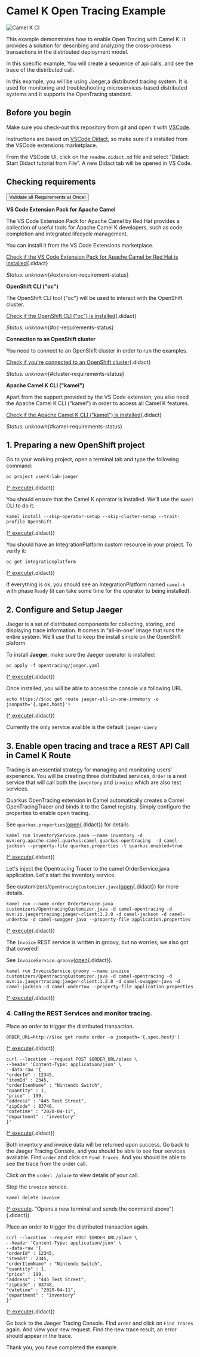 # Camel K Open Tracing Example

![Camel K CI](https://github.com/openshift-integration/camel-k-example-basic/workflows/Camel%20K%20CI/badge.svg)

This example demonstrates how to enable Open Tracing with Camel K. It provides a solution for describing and analyzing the cross-process transactions in the distributed deployment model.

In this specific example, You will create a sequence of api calls, and see the trace of the distributed call.

In this example, you will be using Jaeger,a distributed tracing system. It is used for monitoring and troubleshooting microservices-based distributed systems and it supports the OpenTracing standard.

## Before you begin

Make sure you check-out this repository from git and open it with [VSCode](https://code.visualstudio.com/).

Instructions are based on [VSCode Didact](https://github.com/redhat-developer/vscode-didact), so make sure it's installed
from the VSCode extensions marketplace.

From the VSCode UI, click on the `readme.didact.md` file and select "Didact: Start Didact tutorial from File". A new Didact tab will be opened in VS Code.

## Checking requirements

<a href='didact://?commandId=vscode.didact.validateAllRequirements' title='Validate all requirements!'><button>Validate all Requirements at Once!</button></a>

**VS Code Extension Pack for Apache Camel**

The VS Code Extension Pack for Apache Camel by Red Hat provides a collection of useful tools for Apache Camel K developers,
such as code completion and integrated lifecycle management.

You can install it from the VS Code Extensions marketplace.

[Check if the VS Code Extension Pack for Apache Camel by Red Hat is installed](didact://?commandId=vscode.didact.extensionRequirementCheck&text=extension-requirement-status$$redhat.apache-camel-extension-pack&completion=Camel%20extension%20pack%20is%20available%20on%20this%20system. "Checks the VS Code workspace to make sure the extension pack is installed"){.didact}

*Status: unknown*{#extension-requirement-status}

**OpenShift CLI ("oc")**

The OpenShift CLI tool ("oc") will be used to interact with the OpenShift cluster.

[Check if the OpenShift CLI ("oc") is installed](didact://?commandId=vscode.didact.cliCommandSuccessful&text=oc-requirements-status$$oc%20help "Tests to see if `oc help` returns a 0 return code"){.didact}


*Status: unknown*{#oc-requirements-status}


**Connection to an OpenShift cluster**

You need to connect to an OpenShift cluster in order to run the examples.

[Check if you're connected to an OpenShift cluster](didact://?commandId=vscode.didact.requirementCheck&text=cluster-requirements-status$$oc%20get%20project$$NAME&completion=OpenShift%20is%20connected. "Tests to see if `kamel version` returns a result"){.didact}

*Status: unknown*{#cluster-requirements-status}

**Apache Camel K CLI ("kamel")**

Apart from the support provided by the VS Code extension, you also need the Apache Camel K CLI ("kamel") in order to
access all Camel K features.

[Check if the Apache Camel K CLI ("kamel") is installed](didact://?commandId=vscode.didact.requirementCheck&text=kamel-requirements-status$$kamel%20version$$Camel%20K%20Client&completion=Apache%20Camel%20K%20CLI%20is%20available%20on%20this%20system. "Tests to see if `kamel version` returns a result"){.didact}

*Status: unknown*{#kamel-requirements-status}


## 1. Preparing a new OpenShift project


Go to your working project, open a terminal tab and type the following command:


```
oc project userX-lab-jaeger
```
([^ execute](didact://?commandId=vscode.didact.sendNamedTerminalAString&text=camelTerm$$oc%20project%20userX-lab-jaeger&completion=Use%20your%20namespace. "Opens a new terminal and sends the command above"){.didact})

You should ensure that the Camel K operator is installed. We'll use the `kamel` CLI to do it:

```
kamel install --skip-operator-setup --skip-cluster-setup --trait-profile OpenShift
```
([^ execute](didact://?commandId=vscode.didact.sendNamedTerminalAString&text=camelTerm$$kamel%20install%20--skip-operator-setup%20--skip-cluster-setup%20--trait-profile%20OpenShift&completion=Camel%20K%20platform%20installation. "Opens a new terminal and sends the command above"){.didact})


You should have an IntegrationPlatform custom resource in your project. To verify it:

```
oc get integrationplatform
```
([^ execute](didact://?commandId=vscode.didact.sendNamedTerminalAString&text=camelTerm$$oc%20get%20integrationplatform&completion=Camel%20K%20integration%20platform%20verification. "Opens a new terminal and sends the command above"){.didact})

If everything is ok, you should see an IntegrationPlatform named `camel-k` with phase `Ready` (it can take some time for the
operator to being installed).


## 2. Configure and Setup Jaeger

Jaeger is a set of distributed components for collecting, storing, and displaying trace information. It comes in “all-in-one” image that runs the entire system. We’ll use that to keep the install simple on the OpenShift plaform.

To install **Jaeger**, make sure the Jaeger operater is installed:

```
oc apply -f opentracing/jaeger.yaml
```

([^ execute](didact://?commandId=vscode.didact.sendNamedTerminalAString&text=camelTerm$$oc%20apply%20-f%20opentracing/jaeger.yaml "Opens a new terminal and sends the command above"){.didact})

Once installed, you will be able to access the console via following URL.

```
echo https://$(oc get route jaeger-all-in-one-inmemory -o jsonpath='{.spec.host}')
```
([^ execute](didact://?commandId=vscode.didact.sendNamedTerminalAString&text=camelTerm$$echo%20https://$(oc%20get%20route%20jaeger-all-in-one-inmemory%20-o%20jsonpath='{.spec.host}') "Opens a new terminal and sends the command above"){.didact})


Currently the only service avalible is the default `jaeger-query`

## 3. Enable open tracing and trace a REST API Call in Camel K Route

Tracing is an essential strategy for managing and monitoring  users’ experience. You will be creating three distributed services, `Order` is a rest service that will call both the `inventory` and `invoice`  which are also rest services.


Quarkus OpenTracing extension in Camel automatically creates a Camel OpenTracingTracer and binds it to the Camel registry. Simply configure the properties to enable open tracing.

See `quarkus.properties`([open](didact://?commandId=vscode.openFolder&projectFilePath=../camel-k-example-jaeger/quarkus.properties&completion=Opened%20the%20quarkus.properties%20file "Opens the quarkus.properties file"){.didact}) for details

```
kamel run InventoryService.java --name inventory -d mvn:org.apache.camel.quarkus:camel-quarkus-opentracing  -d camel-jackson --property-file quarkus.properties -t quarkus.enabled=true
```
([^ execute](didact://?commandId=vscode.didact.sendNamedTerminalAString&text=camelTerm$$kamel%20run%20InventoryService.java%20--name%20inventory%20-d%20mvn:org.apache.camel.quarkus:camel-quarkus-opentracing%20-d%20camel-jackson%20--property-file%20quarkus.properties%20-t%20quarkus.enabled=true "Opens a new terminal and sends the command above"){.didact})

Let's inject the Opentracing Tracer to the camel OrderService.java application. Let's start the inventory service.


See customizers/`OpentracingCustomizer.java`([open](didact://?commandId=vscode.openFolder&projectFilePath=../camel-k-example-jaeger/customizers/OpentracingCustomizer.java&completion=Opened%20the%20OpentracingCustomizer.java%20file "Opens the OpentracingCustomizer.java file"){.didact}) for more details.

```
kamel run --name order OrderService.java customizers/OpentracingCustomizer.java -d camel-opentracing -d mvn:io.jaegertracing:jaeger-client:1.2.0 -d camel-jackson -d camel-undertow -d camel-swagger-java --property-file application.properties
```
([^ execute](didact://?commandId=vscode.didact.sendNamedTerminalAString&text=camelTerm$$kamel%20run%20--name%20order%20OrderService.java%20customizers/OpentracingCustomizer.java%20-d%20camel-opentracing%20-d%20mvn:io.jaegertracing:jaeger-client:1.2.0%20-d%20camel-jackson%20-d%20camel-undertow%20-d%20camel-swagger-java%20--property-file%20application.properties "Opens a new terminal and sends the command above"){.didact})

The `Invoice` REST service is written in groovy, but no worries, we also got that covered!

See `InvoiceService.groovy`([open](didact://?commandId=vscode.openFolder&projectFilePath=../camel-k-example-jaeger/InvoiceService.groovy&completion=Opened%20the%20InvoiceService.groovy%20file "Opens the InvoiceService.groovy file"){.didact}).

```
kamel run InvoiceService.groovy --name invoice customizers/OpentracingCustomizer.java -d camel-opentracing -d mvn:io.jaegertracing:jaeger-client:1.2.0 -d camel-swagger-java -d camel-jackson -d camel-undertow --property-file application.properties
```
([^ execute](didact://?commandId=vscode.didact.sendNamedTerminalAString&text=camelTerm$$kamel%20run%20InvoiceService.groovy%20--name%20invoice%20customizers/OpentracingCustomizer.java%20-d%20camel-opentracing%20-d%20mvn:io.jaegertracing:jaeger-client:1.2.0%20-d%20camel-swagger-java%20-d%20camel-jackson%20-d%20camel-undertow%20--property-file%20application.properties "Opens a new terminal and sends the command above"){.didact})


### 4. Calling the REST Services and monitor tracing.

Place an order to trigger the distributed transaction.

```
ORDER_URL=http://$(oc get route order -o jsonpath='{.spec.host}')
```
([^ execute](didact://?commandId=vscode.didact.sendNamedTerminalAString&text=camelTerm$$ORDER_URL=http://$(oc%20get%20route%20order%20-o%20jsonpath='{.spec.host}') "Opens a new terminal and sends the command above"){.didact})

```
curl --location --request POST $ORDER_URL/place \
--header 'Content-Type: application/json' \
--data-raw '{
"orderId" : 12345,      
"itemId" : 2345,
"orderItemName" : "Nintendo Switch",
"quantity" : 1,
"price" : 199,
"address" : "445 Test Street",
"zipCode" : 83748,
"datetime" : "2020-04-11",
"department" : "inventory"
}'
```
([^ execute](didact://?commandId=vscode.didact.sendNamedTerminalAString&text=camelTerm$$curl%20--location%20--request%20POST%20$ORDER_URL/place%20--header%20'Content-Type:%20application/json'%20--data-raw%20'{"orderId"%20:%2012345,"itemId"%20:%202345,"orderItemName"%20:%20"Nintendo%20Switch","quantity"%20:%201,"price"%20:%20199,"address"%20:%20"445%20Test%20Street","zipCode"%20:%2083748,"datetime"%20:%20"2020-04-11","department"%20:%20"inventory"}' "Opens a new terminal and sends the command above"){.didact})

Both inventory and invoice data will be returned upon success. Go back to the Jaeger Tracing Console, and you should be able to see four services available.  Find `order` and click on `Find Traces`. And you should be able to see the trace from the order call.

Click on the `order: /place` to view details of your call.

Stop the `invoice` service.

```
kamel delete invoice
```
([^ execute](didact://?commandId=vscode.didact.sendNamedTerminalAString&text=camelTerm$$kamel%20delete%20invoice'). "Opens a new terminal and sends the command above"){.didact})


Place an order to trigger the distributed transaction again.

```
curl --location --request POST $ORDER_URL/place \
--header 'Content-Type: application/json' \
--data-raw '{
"orderId" : 12345,      
"itemId" : 2345,
"orderItemName" : "Nintendo Switch",
"quantity" : 1,
"price" : 199,
"address" : "445 Test Street",
"zipCode" : 83748,
"datetime" : "2020-04-11",
"department" : "inventory"
}'
```
([^ execute](didact://?commandId=vscode.didact.sendNamedTerminalAString&text=camelTerm$$curl%20--location%20--request%20POST%20$ORDER_URL/place%20--header%20'Content-Type:%20application/json'%20--data-raw%20'{"orderId"%20:%2012345,"itemId"%20:%202345,"orderItemName"%20:%20"Nintendo%20Switch","quantity"%20:%201,"price"%20:%20199,"address"%20:%20"445%20Test%20Street","zipCode"%20:%2083748,"datetime"%20:%20"2020-04-11","department"%20:%20"inventory"}' "Opens a new terminal and sends the command above"){.didact})


Go back to the Jaeger Tracing Console. Find `order` and click on `Find Traces` again. And view your new request. Find the new trace result, an error should appear in the trace.

Thank you, you have completed the example.
